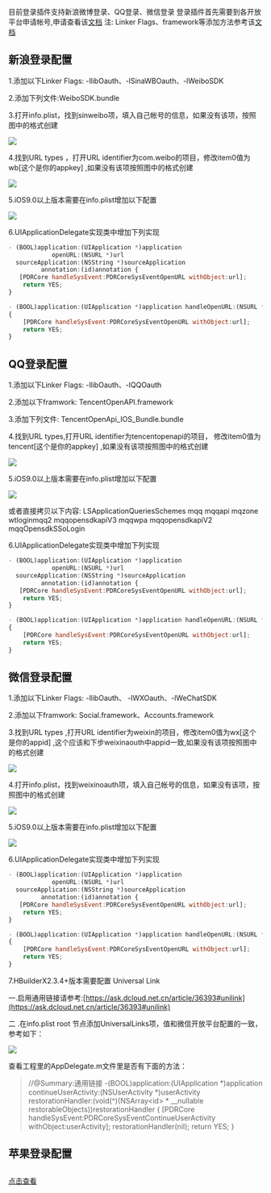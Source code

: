 目前登录插件支持新浪微博登录、QQ登录、微信登录
登录插件首先需要到各开放平台申请帐号,申请查看该[文档](http://ask.dcloud.net.cn/article/36)
注: Linker Flags、framework等添加方法参考该[文档](/5PlusDocs/usemodule/iOSModuleConfig/common.md)

## 新浪登录配置
1.添加以下Linker Flags: -llibOauth、-lSinaWBOauth、-lWeiboSDK

2.添加下列文件:WeiboSDK.bundle

3.打开info.plist，找到sinweibo项，填入自己帐号的信息，如果没有该项，按照图中的格式创建

![](https://img.cdn.aliyun.dcloud.net.cn/nativedocs/5SDKiOS/oauth/1161.png)

4.找到URL types ，打开URL identifier为com.weibo的项目，修改item0值为wb[这个是你的appkey] ,如果没有该项按照图中的格式创建

![](https://img.cdn.aliyun.dcloud.net.cn/nativedocs/5SDKiOS/oauth/1161.png)

5.iOS9.0以上版本需要在info.plist增加以下配置

![](https://img.cdn.aliyun.dcloud.net.cn/nativedocs/5SDKiOS/oauth/1161.png)

6.UIApplicationDelegate实现类中增加下列实现

```javascript
- (BOOL)application:(UIApplication *)application
            openURL:(NSURL *)url
  sourceApplication:(NSString *)sourceApplication
         annotation:(id)annotation {
   [PDRCore handleSysEvent:PDRCoreSysEventOpenURL withObject:url];
    return YES;
}

- (BOOL)application:(UIApplication *)application handleOpenURL:(NSURL *)url
{
    [PDRCore handleSysEvent:PDRCoreSysEventOpenURL withObject:url];
    return YES;
}
```

## QQ登录配置

1.添加以下Linker Flags: -llibOauth、-lQQOauth

2.添加以下framwork:  TencentOpenAPI.framework

3.添加下列文件: TencentOpenApi_IOS_Bundle.bundle

4.找到URL types,打开URL identifier为tencentopenapi的项目， 修改item0值为tencent[这个是你的appkey] ,如果没有该项按照图中的格式创建

![](https://img.cdn.aliyun.dcloud.net.cn/nativedocs/5SDKiOS/oauth/1161.png)

5.iOS9.0以上版本需要在info.plist增加以下配置


![](https://img.cdn.aliyun.dcloud.net.cn/nativedocs/5SDKiOS/oauth/1161.png)

或者直接拷贝以下内容:
<key>LSApplicationQueriesSchemes</key>
	<array>
		<string>mqq</string>
		<string>mqqapi</string>
		<string>mqzone</string>
		<string>wtloginmqq2</string>
		<string>mqqopensdkapiV3</string>
		<string>mqqwpa</string>
		<string>mqqopensdkapiV2</string>
		<string>mqqOpensdkSSoLogin</string>
	</array>

6.UIApplicationDelegate实现类中增加下列实现

```javascript
- (BOOL)application:(UIApplication *)application
            openURL:(NSURL *)url
  sourceApplication:(NSString *)sourceApplication
         annotation:(id)annotation {
   [PDRCore handleSysEvent:PDRCoreSysEventOpenURL withObject:url];
    return YES;
}

- (BOOL)application:(UIApplication *)application handleOpenURL:(NSURL *)url
{
    [PDRCore handleSysEvent:PDRCoreSysEventOpenURL withObject:url];
    return YES;
}
```

## 微信登录配置

1.添加以下Linker Flags: -llibOauth、 -lWXOauth、-lWeChatSDK

2.添加以下framwork: Social.framework、Accounts.framework

3.找到URL types ,打开URL identifier为weixin的项目，修改item0值为wx[这个是你的appid] ,这个应该和下步weixinaouth中appid一致,如果没有该项按照图中的格式创建

![](https://img.cdn.aliyun.dcloud.net.cn/nativedocs/5SDKiOS/oauth/1161.png)

4.打开info.plist，找到weixinoauth项，填入自己帐号的信息，如果没有该项，按照图中的格式创建


![](https://img.cdn.aliyun.dcloud.net.cn/nativedocs/5SDKiOS/oauth/1161.png)

5.iOS9.0以上版本需要在info.plist增加以下配置

![](https://img.cdn.aliyun.dcloud.net.cn/nativedocs/5SDKiOS/oauth/1161.png)


6.UIApplicationDelegate实现类中增加下列实现

```javascript
- (BOOL)application:(UIApplication *)application
            openURL:(NSURL *)url
  sourceApplication:(NSString *)sourceApplication
         annotation:(id)annotation {
   [PDRCore handleSysEvent:PDRCoreSysEventOpenURL withObject:url];
    return YES;
}

- (BOOL)application:(UIApplication *)application handleOpenURL:(NSURL *)url
{
    [PDRCore handleSysEvent:PDRCoreSysEventOpenURL withObject:url];
    return YES;
}
```



7.HBuilderX2.3.4+版本需要配置 Universal Link

一.启用通用链接请参考:[https://ask.dcloud.net.cn/article/36393#unilink](https://ask.dcloud.net.cn/article/36393#unilink) 

二 .在info.plist root 节点添加UniversalLinks项，值和微信开放平台配置的一致，参考如下：

![](https://img.cdn.aliyun.dcloud.net.cn/nativedocs/5SDKiOS/oauth/1161.png)


查看工程里的AppDelegate.m文件里是否有下面的方法：

>//@Summary:通用链接
-(BOOL)application:(UIApplication *)application continueUserActivity:(NSUserActivity *)userActivity restorationHandler:(void(^)(NSArray<id<UIUserActivityRestoring>> * __nullable restorableObjects))restorationHandler {
    [PDRCore handleSysEvent:PDRCoreSysEventContinueUserActivity withObject:userActivity];
    restorationHandler(nil);
    return YES;
}

## 苹果登录配置
## 
[点击查看](/5PlusDocs/usemodule/iOSModuleConfig/otherModule/appleOauth.md)
